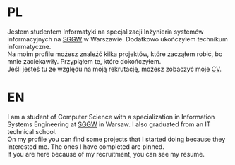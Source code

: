 # PL

Jestem studentem Informatyki na specjalizacji Inżynieria systemów informacyjnych na [SGGW](https://www.sggw.edu.pl/) w Warszawie. Dodatkowo ukończyłem technikum informatyczne.  
Na moim profilu możesz znaleźć kilka projektów, które zacząłem robić, bo mnie zaciekawiły. Przypiąłem te, które dokończyłem.  
Jeśli jesteś tu ze względu na moją rekrutację, możesz zobaczyć moje [CV](https://github.com/4Maksio/Jozef/blob/master/JStocki.pdf).

# EN

I am a student of Computer Science with a specialization in Information Systems Engineering at [SGGW](https://www.sggw.edu.pl/en/) in Warsaw. I also graduated from an IT technical school.  
On my profile you can find some projects that I started doing because they interested me. The ones I have completed are pinned.  
If you are here because of my recruitment, you can see my resume.
